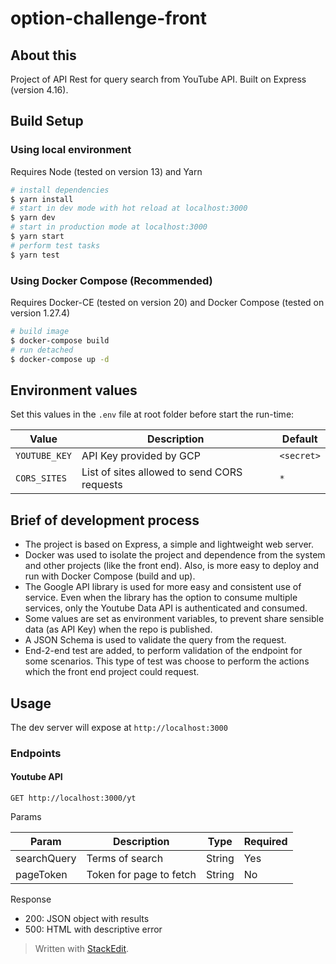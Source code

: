 
# option-challenge-front  
  

## About this  
  

Project of API Rest for query search from YouTube API. Built on Express (version 4.16).  
  

## Build Setup   
  

 ### Using local environment  
    

Requires Node (tested on version 13) and Yarn  
  

```bash  
# install dependencies  
$ yarn install  
# start in dev mode with hot reload at localhost:3000  
$ yarn dev  
# start in production mode at localhost:3000    
$ yarn start  
# perform test tasks
$ yarn test  
```  
  

 ### Using Docker Compose (Recommended)  
  

Requires Docker-CE (tested on version 20) and Docker Compose  (tested on version 1.27.4)  
  

```bash  
# build image  
$ docker-compose build  
# run detached  
$ docker-compose up -d  
```  
  

## Environment values  
  

Set this values in the `.env` file at root folder before start the run-time:  
  

| Value | Description | Default |  
|-------|-------------|---------|  
| `YOUTUBE_KEY` | API Key provided by GCP |  `<secret>`  |  
| `CORS_SITES` | List of sites allowed to send CORS requests |  `*`  |  
  

## Brief of development process

* The project is based on Express, a simple and lightweight web server.
* Docker was used to isolate the project and dependence from the system and other projects (like the front end). Also, is more easy to deploy and run with Docker  Compose (build and up).
* The Google API library is used for more easy and consistent use of service. Even when the library has the option to consume multiple services, only the Youtube Data API is authenticated and consumed.
*  Some values are set as environment variables, to prevent share sensible data (as API Key) when the repo is published.
* A JSON Schema is used to validate the query from the request.
* End-2-end test are added, to perform validation of the endpoint for some scenarios. This type of test was choose to perform the actions which the front end project could request.

## Usage  

The dev server will expose at `http://localhost:3000`

### Endpoints

#### Youtube API

    GET	http://localhost:3000/yt

Params

| Param | Description | Type | Required |
|--|--|--|--|
| searchQuery | Terms of search | String | Yes |
| pageToken | Token for page to fetch | String | No |

Response

 - 200: JSON object with results
 - 500: HTML with descriptive error

> Written with [StackEdit](https://stackedit.io/).
